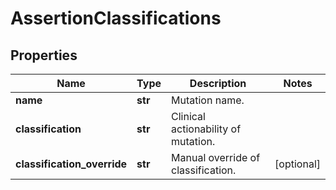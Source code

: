 # AssertionClassifications

## Properties
Name | Type | Description | Notes
------------ | ------------- | ------------- | -------------
**name** | **str** | Mutation name. | 
**classification** | **str** | Clinical actionability of mutation. | 
**classification_override** | **str** | Manual override of classification. | [optional] 



